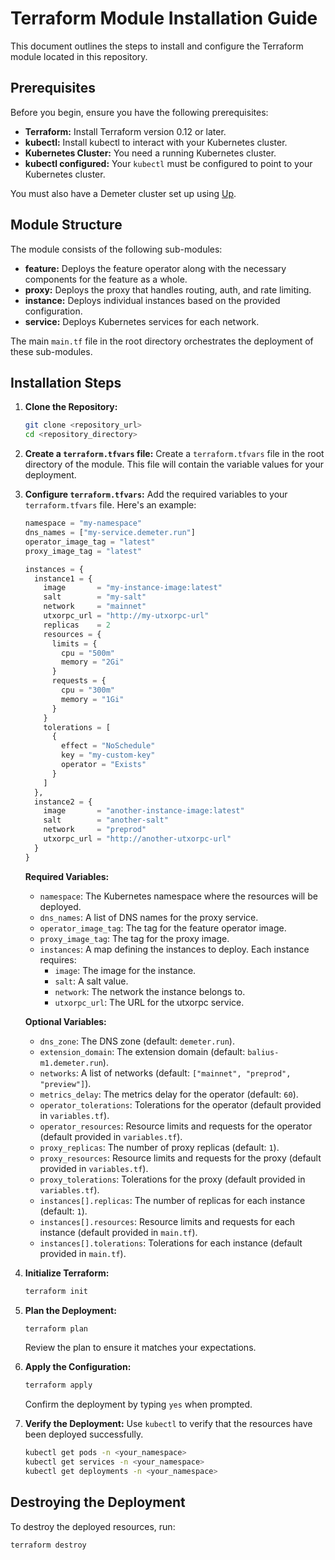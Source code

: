 # Terraform Module Installation Guide

This document outlines the steps to install and configure the Terraform module located in this repository.

## Prerequisites

Before you begin, ensure you have the following prerequisites:

* **Terraform:** Install Terraform version 0.12 or later.
* **kubectl:** Install kubectl to interact with your Kubernetes cluster.
* **Kubernetes Cluster:** You need a running Kubernetes cluster.
* **kubectl configured:** Your `kubectl` must be configured to point to your Kubernetes cluster.

You must also have a Demeter cluster set up using [Up](https://github.com/demeter-run/up).

## Module Structure

The module consists of the following sub-modules:

* **feature:** Deploys the feature operator along with the necessary components for the feature as a whole.
* **proxy:** Deploys the proxy that handles routing, auth, and rate limiting.
* **instance:** Deploys individual instances based on the provided configuration.
* **service:** Deploys Kubernetes services for each network.

The main `main.tf` file in the root directory orchestrates the deployment of these sub-modules.

## Installation Steps

1.  **Clone the Repository:**
    ```bash
    git clone <repository_url>
    cd <repository_directory>
    ```

2.  **Create a `terraform.tfvars` file:**
    Create a `terraform.tfvars` file in the root directory of the module. This file will contain the variable values for your deployment.

3.  **Configure `terraform.tfvars`:**
    Add the required variables to your `terraform.tfvars` file. Here's an example:

    ```terraform
    namespace = "my-namespace"
    dns_names = ["my-service.demeter.run"]
    operator_image_tag = "latest"
    proxy_image_tag = "latest"

    instances = {
      instance1 = {
        image       = "my-instance-image:latest"
        salt        = "my-salt"
        network     = "mainnet"
        utxorpc_url = "http://my-utxorpc-url"
        replicas    = 2
        resources = {
          limits = {
            cpu = "500m"
            memory = "2Gi"
          }
          requests = {
            cpu = "300m"
            memory = "1Gi"
          }
        }
        tolerations = [
          {
            effect = "NoSchedule"
            key = "my-custom-key"
            operator = "Exists"
          }
        ]
      },
      instance2 = {
        image       = "another-instance-image:latest"
        salt        = "another-salt"
        network     = "preprod"
        utxorpc_url = "http://another-utxorpc-url"
      }
    }
    ```

    **Required Variables:**

    * `namespace`: The Kubernetes namespace where the resources will be deployed.
    * `dns_names`: A list of DNS names for the proxy service.
    * `operator_image_tag`: The tag for the feature operator image.
    * `proxy_image_tag`: The tag for the proxy image.
    * `instances`: A map defining the instances to deploy. Each instance requires:
        * `image`: The image for the instance.
        * `salt`: A salt value.
        * `network`: The network the instance belongs to.
        * `utxorpc_url`: The URL for the utxorpc service.

    **Optional Variables:**

    * `dns_zone`: The DNS zone (default: `demeter.run`).
    * `extension_domain`: The extension domain (default: `balius-m1.demeter.run`).
    * `networks`: A list of networks (default: `["mainnet", "preprod", "preview"]`).
    * `metrics_delay`: The metrics delay for the operator (default: `60`).
    * `operator_tolerations`: Tolerations for the operator (default provided in `variables.tf`).
    * `operator_resources`: Resource limits and requests for the operator (default provided in `variables.tf`).
    * `proxy_replicas`: The number of proxy replicas (default: `1`).
    * `proxy_resources`: Resource limits and requests for the proxy (default provided in `variables.tf`).
    * `proxy_tolerations`: Tolerations for the proxy (default provided in `variables.tf`).
    * `instances[].replicas`: The number of replicas for each instance (default: `1`).
    * `instances[].resources`: Resource limits and requests for each instance (default provided in `main.tf`).
    * `instances[].tolerations`: Tolerations for each instance (default provided in `main.tf`).

4.  **Initialize Terraform:**
    ```bash
    terraform init
    ```

5.  **Plan the Deployment:**
    ```bash
    terraform plan
    ```

    Review the plan to ensure it matches your expectations.

6.  **Apply the Configuration:**
    ```bash
    terraform apply
    ```

    Confirm the deployment by typing `yes` when prompted.

7.  **Verify the Deployment:**
    Use `kubectl` to verify that the resources have been deployed successfully.

    ```bash
    kubectl get pods -n <your_namespace>
    kubectl get services -n <your_namespace>
    kubectl get deployments -n <your_namespace>
    ```

## Destroying the Deployment

To destroy the deployed resources, run:

```bash
terraform destroy
